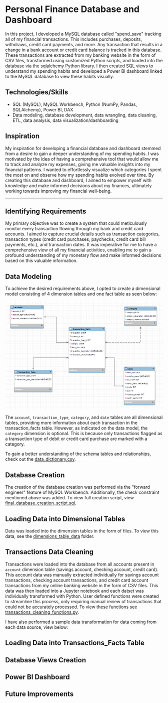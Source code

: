 # Personal Finance Database and Dashboard
In this project, I developed a MySQL database called "spend_save" tracking all of my financial transactions. This includes purchases, deposits, withdraws, credit card payments, and more. Any transaction that results in a change in a bank account or credit card balance is tracked in this database. These transactions are extracted from my banking website in the form of CSV files, transformed using customized Python scripts, and loaded into the database via the sqlalchemy Python library. I then created SQL views to understand my spending habits and developed a Power BI dashboard linked to the MySQL database to view these habits visually.

## Technologies/Skills
- SQL (MySQL), MySQL Workbench, Python (NumPy, Pandas, SQLAlchemy), Power BI, DAX
- Data modeling, database development, data wrangling, data cleaning, ETL, data analysis, data visualization/dashboarding

## Inspiration
My inspiration for developing a financial database and dashboard stemmed from a desire to gain a deeper understanding of my spending habits. I was motivated by the idea of having a comprehensive tool that would allow me to track and analyze my expenses, giving me valuable insights into my financial patterns. I wanted to effortlessly visualize which categories I spent the most on and observe how my spending habits evolved over time. By creating this database and dashboard, I aimed to empower myself with knowledge and make informed decisions about my finances, ultimately working towards improving my financial well-being.

---

## Identifying Requirements 
My primary objective was to create a system that could meticulously monitor every transaction flowing through my bank and credit card accounts. I aimed to capture crucial details such as transaction categories, transaction types (credit card purchases, paychecks, credit card bill payments, etc.), and transaction dates. It was imperative for me to have a comprehensive view of all my financial activities, enabling me to gain a profound understanding of my monetary flow and make informed decisions based on this valuable information.

## Data Modeling
To achieve the desired requirements above, I opted to create a dimensional model consisting of 4 dimension tables and one fact table as seen below:

![data_model](final_data_model.png)

The `account`, `transaction_type`, `category`, and `date` tables are all dimensional tables, providing more information about each transaction in the transaction_facts table. However, as indicated on the data model, the `category` dimension is optional. This is because only transactions flagged as a transaction type of debit or credit card purchase are marked with a category.

To gain a better understanding of the schema tables and relationships, check out the [data_dictionary.csv](data_dictionary.md).

## Database Creation

The creation of the database creation was performed via the "forward engineer" feature of MySQL Workbench. Additionally, the check constraint mentioned above was added. To view full creation script, view [final_database_creation_script.sql](final_database_creation_script.sql).

## Loading Data into Dimensional Tables

Data was loaded into the dimension tables in the form of  files. To view this data, see the [dimensions_table_data](dimensions_table_data) folder.

## Transactions Data Cleaning

Transactions were loaded into the database from all accounts present in `account` dimension table (savings account, checking account, credit card). This account data was manually extracted individually for savings account transactions, checking account transactions, and credit card account transactions from my online banking website in the form of CSV files. This data was then loaded into a Jupyter notebook and each datset was individually transformed with Python. User defined functions were created to streamline this process, only requiring manual review of transactions that could not be accurately processed. To view these functions see [transactions_cleaning_functions.py](transactions_cleaning_functions.py).

I have also performed a sample data transformation for data coming from each data source, view below:

## Loading Data into Transactions_Facts Table

## Database Views Creation

## Power BI Dashboard

## Future Improvements
